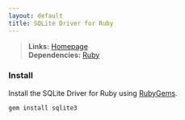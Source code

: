 ```yaml
---
layout: default
title: SQLite Driver for Ruby
---
```



> **Links:** [Homepage](http://rubygems.org/gems/sqlite3)  
> **Dependencies:** [Ruby](ruby.html)


### Install

Install the SQLite Driver for Ruby using [RubyGems](http://rubygems.org/).

	gem install sqlite3
